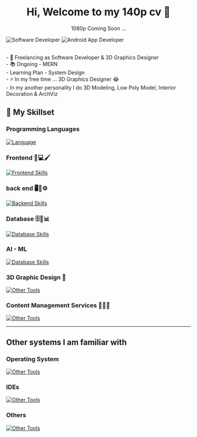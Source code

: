 <h1 align="center"> Hi, Welcome to my 140p cv 👋</h1>
<p align="center">1080p Coming Soon ...</p>

![Software Developer](https://img.shields.io/badge/Software_Developer-Blue?style=for-the-badge&logo=python) 
![Android App Developer](https://img.shields.io/badge/Android_App_Developer-Green?style=for-the-badge&logo=android)

<p align="left">
  <br>- 🔭 Freelancing as Software Developer & 3D Graphics Designer
  <br>- 📚 Ongoing - MERN
  <br>- Learning Plan - System Design
  <br>- ⚡ In my free time ... 3D Graphics Designer 😂
  <br>- In my another personality I do 3D Modeling, Low Poly Model, Interior Decoration & ArchViz
</p>

## 🚀 My Skillset

### Programming Languages 
[![Language](https://skillicons.dev/icons?i=java,python,c,cpp,kotlin,php,bash,dart)]() 

### Frontend 🎨💻🖌️ 
[![Frontend Skills](https://skillicons.dev/icons?i=html,css,js,bootstrap,tailwind,jquery,flutter,react)]()

### back end 🖥️🔧⚙️
[![Backend Skills](https://skillicons.dev/icons?i=django,php,nodejs,express,next,js,kotlin,googlecloud,flask)]()

### Database 🗄️💾📊 
[![Database Skills](https://skillicons.dev/icons?i=mysql,postgres,mongodb,sqlite,firebase)]()

### AI - ML
[![Database Skills](https://skillicons.dev/icons?i=sklearn)]()

### 3D Graphic Design 🍩
[![Other Tools](https://skillicons.dev/icons?i=blender,photoshop,pr)]()

### Content Management Services 📝📑🌐 
[![Other Tools](https://skillicons.dev/icons?i=wordpress,strapi)]()

---
## Other systems I am familiar with
### Operating System
[![Other Tools](https://skillicons.dev/icons?i=ubuntu,kali,debian,linux,windows)]()

### IDEs
[![Other Tools](https://skillicons.dev/icons?i=vscode,pycharm,idea,androidstudio,eclipse)]()

### Others

[![Other Tools](https://skillicons.dev/icons?i=discord,docker,git,github,netlify,postman,vercel)]()
